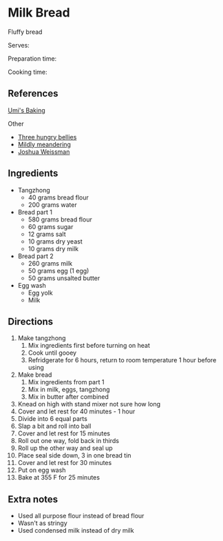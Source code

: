 # Milk Bread

Fluffy bread

Serves:

Preparation time:

Cooking time:

## References

[Umi's Baking](https://www.youtube.com/watch?v=tc3coiL36Cg)

Other

- [Three hungry bellies](https://www.threehungrybellies.com/post/super-soft-milk-buns)
- [Mildly meandering](https://mildlymeandering.com/hokkaido-milk-bread-shokupan/)
- [Joshua Weissman](https://www.youtube.com/watch?v=M9le93pztbU)

## Ingredients

- Tangzhong
  - 40 grams bread flour
  - 200 grams water
- Bread part 1
  - 580 grams bread flour
  - 60 grams sugar
  - 12 grams salt
  - 10 grams dry yeast
  - 10 grams dry milk
- Bread part 2
  - 260 grams milk
  - 50 grams egg (1 egg)
  - 50 grams unsalted butter
- Egg wash
  - Egg yolk
  - Milk

## Directions

1. Make tangzhong
   1. Mix ingredients first before turning on heat
   2. Cook until gooey
   3. Refridgerate for 6 hours, return to room temperature 1 hour before using
2. Make bread
   1. Mix ingredients from part 1
   2. Mix in milk, eggs, tangzhong
   3. Mix in butter after combined
3. Knead on high with stand mixer not sure how long
4. Cover and let rest for 40 minutes - 1 hour
5. Divide into 6 equal parts
6. Slap a bit and roll into ball
7. Cover and let rest for 15 minutes
8. Roll out one way, fold back in thirds
9. Roll up the other way and seal up
10. Place seal side down, 3 in one bread tin
11. Cover and let rest for 30 minutes
12. Put on egg wash
13. Bake at 355 F for 25 minutes

## Extra notes

- Used all purpose flour instead of bread flour
- Wasn't as stringy
- Used condensed milk instead of dry milk
